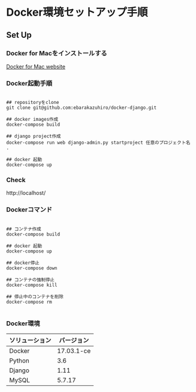 # Docker環境セットアップ手順

## Set Up

### Docker for Macをインストールする

[Docker for Mac website](https://docs.docker.com/docker-for-mac/install/#download-docker-for-mac)

### Docker起動手順


```

## repositoryをclone
git clone git@github.com:ebarakazuhiro/docker-django.git

## docker images作成
docker-compose build

## django project作成
docker-compose run web django-admin.py startproject 任意のプロジェクト名 .

## docker 起動
docker-compose up

```

### Check

http://localhost/


### Dockerコマンド


```

## コンテナ作成
docker-compose build

## docker 起動
docker-compose up

## docker停止
docker-compose down

## コンテナの強制停止
docker-compose kill

## 停止中のコンテナを削除
docker-compose rm


```

### Docker環境


| ソリューション | バージョン |
| --- | --- |
| Docker | 17.03.1-ce |
| Python | 3.6
| Django | 1.11 |
| MySQL | 5.7.17 |

